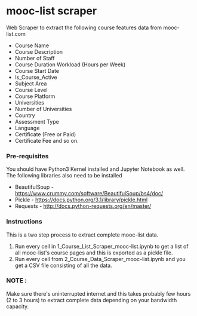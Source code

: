 # mooc-list scraper

Web Scraper to extract the following course features data from mooc-list.com 

  - Course Name 
  - Course Description 
  - Number of Staff 
  - Course Duration Workload (Hours per Week) 
  - Course Start Date 
  - Is_Course_Active 
  - Subject Area 
  - Course Level 
  - Course Platform 
  - Universities 
  - Number of Universities 
  - Country 
  - Assessment Type 
  - Language 
  - Certificate (Free or Paid)
  - Certificate Fee 
and so on.

### Pre-requisites

You should have Python3 Kernel installed and Jupyter Notebook as well.
The following libraries also need to be installed

* BeautifulSoup - https://www.crummy.com/software/BeautifulSoup/bs4/doc/
* Pickle - https://docs.python.org/3.1/library/pickle.html
* Requests - http://docs.python-requests.org/en/master/

### Instructions

This is a two step process to extract complete mooc-list data. 

1. Run every cell in 1_Course_List_Scraper_mooc-list.ipynb to get a list of all mooc-list's course pages and this is exported as a pickle file.
2. Run every cell from 2_Course_Data_Scraper_mooc-list.ipynb and you get a CSV file consisting of all the data. 

### NOTE :

Make sure there's uninterrupted internet and this takes probably few hours (2 to 3 hours) to extract complete data depending on your bandwidth capacity. 
